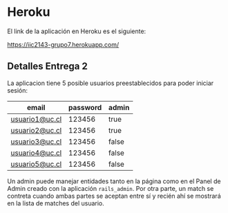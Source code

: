 # Heroku

El link de la aplicación en Heroku es el siguiente:

https://iic2143-grupo7.herokuapp.com/

## Detalles Entrega 2

La aplicacion tiene 5 posible usuarios preestablecidos para poder iniciar sesión:

| email          | password | admin |
|----------------|----------|-------|
| usuario1@uc.cl | 123456   | true  |
| usuario2@uc.cl | 123456   | true  |
| usuario3@uc.cl | 123456   | false |
| usuario4@uc.cl | 123456   | false |
| usuario5@uc.cl | 123456   | false |

Un admin puede manejar entidades tanto en la página como en el Panel de Admin creado con la aplicación `rails_admin`. Por otra parte, un match se contreta cuando ambas partes se aceptan entre sí y recién ahí se mostrará en la lista de matches del usuario.